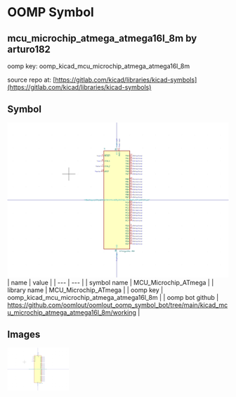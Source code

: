 # OOMP Symbol  
## mcu_microchip_atmega_atmega16l_8m  by arturo182  
  
oomp key: oomp_kicad_mcu_microchip_atmega_atmega16l_8m  
  
source repo at: [https://gitlab.com/kicad/libraries/kicad-symbols](https://gitlab.com/kicad/libraries/kicad-symbols)  
## Symbol  
  
[![working.png](working_600.png)](working.png)  
| name | value | 
| --- | --- | 
| symbol name | MCU_Microchip_ATmega | 
| library name | MCU_Microchip_ATmega | 
| oomp key | oomp_kicad_mcu_microchip_atmega_atmega16l_8m | 
| oomp bot github | https://github.com/oomlout/oomlout_oomp_symbol_bot/tree/main/kicad_mcu_microchip_atmega_atmega16l_8m/working | 
## Images  
  
[![working.png](working_140.png)](working.png)  
